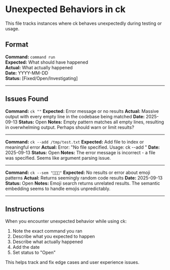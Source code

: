 # Unexpected Behaviors in ck

This file tracks instances where ck behaves unexpectedly during testing or usage.

## Format

**Command:** `command run`  
**Expected:** What should have happened  
**Actual:** What actually happened  
**Date:** YYYY-MM-DD  
**Status:** [Fixed/Open/Investigating]

---

## Issues Found

**Command:** `ck ""`
**Expected:** Error message or no results
**Actual:** Massive output with every empty line in the codebase being matched
**Date:** 2025-09-13
**Status:** Open
**Notes:** Empty pattern matches all empty lines, resulting in overwhelming output. Perhaps should warn or limit results?

---

**Command:** `ck --add /tmp/test.txt`
**Expected:** Add file to index or meaningful error
**Actual:** Error: "No file specified. Usage: ck --add <file>"
**Date:** 2025-09-13
**Status:** Open
**Notes:** The error message is incorrect - a file was specified. Seems like argument parsing issue.

---

**Command:** `ck --sem "🎉🦀✨"`
**Expected:** No results or error about emoji patterns
**Actual:** Returns seemingly random code results
**Date:** 2025-09-13
**Status:** Open
**Notes:** Emoji search returns unrelated results. The semantic embedding seems to handle emojis unpredictably.

---

## Instructions

When you encounter unexpected behavior while using ck:

1. Note the exact command you ran
2. Describe what you expected to happen
3. Describe what actually happened
4. Add the date
5. Set status to "Open"

This helps track and fix edge cases and user experience issues.
